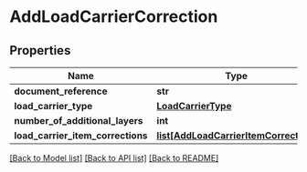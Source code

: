 # AddLoadCarrierCorrection

## Properties
Name | Type | Description | Notes
------------ | ------------- | ------------- | -------------
**document_reference** | **str** |  | 
**load_carrier_type** | [**LoadCarrierType**](LoadCarrierType.md) |  | 
**number_of_additional_layers** | **int** |  | 
**load_carrier_item_corrections** | [**list[AddLoadCarrierItemCorrection]**](AddLoadCarrierItemCorrection.md) |  | [optional] 

[[Back to Model list]](../README.md#documentation-for-models) [[Back to API list]](../README.md#documentation-for-api-endpoints) [[Back to README]](../README.md)

